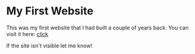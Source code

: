 # My First Website
This was my first website that I had built a couple of years back.
You can visit it here: [click](https://atharva-2001.github.io/first_website/)


If the site isn't visible let me know!
